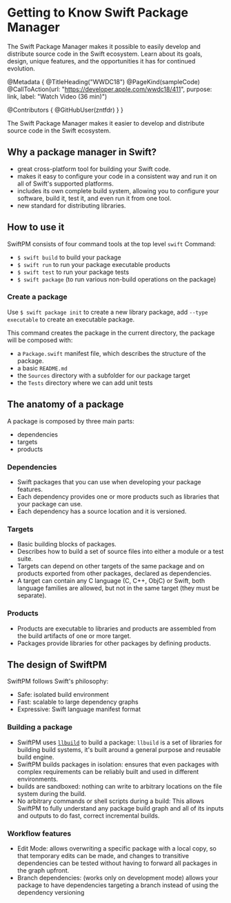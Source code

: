 # Getting to Know Swift Package Manager

The Swift Package Manager makes it possible to easily develop and distribute source code in the Swift ecosystem. Learn about its goals, design, unique features, and the opportunities it has for continued evolution.

@Metadata {
   @TitleHeading("WWDC18")
   @PageKind(sampleCode)
   @CallToAction(url: "https://developer.apple.com/wwdc18/411", purpose: link, label: "Watch Video (36 min)")

   @Contributors {
      @GitHubUser(zntfdr)
   }
}



The Swift Package Manager makes it easier to develop and distribute source code in the Swift ecosystem.

## Why a package manager in Swift?

- great cross-platform tool for building your Swift code.
- makes it easy to configure your code in a consistent way and run it on all of Swift's supported platforms.
- includes its own complete build system, allowing you to configure your software, build it, test it, and even run it from one tool.
- new standard for distributing libraries.

## How to use it

SwiftPM consists of four command tools at the top level `swift` Command:

- `$ swift build` to build your package
- `$ swift run` to run your package executable products
- `$ swift test` to run your package tests
- `$ swift package` (to run various non-build operations on the package)

### Create a package

Use `$ swift package init` to create a new library package, add `--type executable` to create an executable package.

This command creates the package in the current directory, the package will be composed with:

- a `Package.swift` manifest file, which describes the structure of the package.
- a basic `README.md`
- the `Sources` directory with a subfolder for our package target
- the `Tests` directory where we can add unit tests

## The anatomy of a package

A package is composed by three main parts:

- dependencies
- targets
- products

### Dependencies

- Swift packages that you can use when developing your package features.
- Each dependency provides one or more products such as libraries that your package can use.
- Each dependency has a source location and it is versioned.

### Targets

- Basic building blocks of packages.
- Describes how to build a set of source files into either a module or a test suite.
- Targets can depend on other targets of the same package and on products exported from other packages, declared as dependencies.
- A target can contain any C language (C, C++, ObjC) or Swift, both language families are allowed, but not in the same target (they must be separate).

### Products

- Products are executable to libraries and products are assembled from the build artifacts of one or more target.
- Packages provide libraries for other packages by defining products.

## The design of SwiftPM

SwiftPM follows Swift's philosophy:

- Safe: isolated build environment
- Fast: scalable to large dependency graphs
- Expressive: Swift language manifest format

### Building a package

- SwiftPM uses [`llbuild`][llbuild] to build a package: `llbuild` is a set of libraries for building build systems, it's built around a general purpose and reusable build engine.
- SwiftPM builds packages in isolation: ensures that even packages with complex requirements can be reliably built and used in different environments.
- builds are sandboxed: nothing can write to arbitrary locations on the file system during the build.
- No arbitrary commands or shell scripts during a build: This allows SwiftPM to fully understand any package build graph and all of its inputs and outputs to do fast, correct incremental builds.

### Workflow features

- Edit Mode: allows overwriting a specific package with a local copy, so that temporary edits can be made, and changes to transitive dependencies can be tested without having to forward all packages in the graph upfront.
- Branch dependencies: (works only on development mode) allows your package to have dependencies targeting a branch instead of using the dependency versioning

[llbuild]: https://github.com/apple/swift-llbuild
